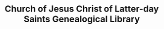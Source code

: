 ---
layout: repo
title: "Church of Jesus Christ of Latter-day Saints Genealogical Library"
id: 1789
permalink: repos/1789/
---